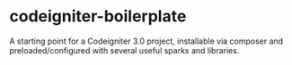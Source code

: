 codeigniter-boilerplate
=======================

A starting point for a Codeigniter 3.0 project, installable via composer and preloaded/configured with several useful sparks and libraries.